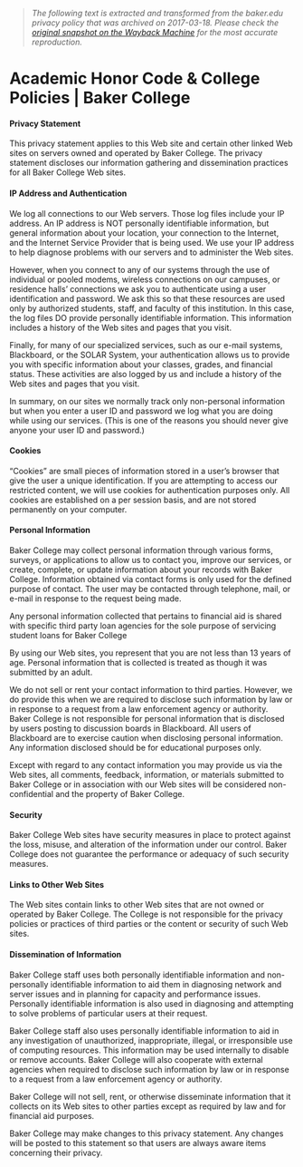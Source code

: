 > *The following text is extracted and transformed from the baker.edu privacy policy that was archived on 2017-03-18. Please check the [original snapshot on the Wayback Machine](https://web.archive.org/web/20170318223938id_/https%3A//www.baker.edu/about/policies-procedures/%23privacystatement) for the most accurate reproduction.*

# Academic Honor Code & College Policies | Baker College

#### Privacy Statement

This privacy statement applies to this Web site and certain other linked Web sites on servers owned and operated by Baker College. The privacy statement discloses our information gathering and dissemination practices for all Baker College Web sites.

#### IP Address and Authentication

We log all connections to our Web servers. Those log files include your IP address. An IP address is NOT personally identifiable information, but general information about your location, your connection to the Internet, and the Internet Service Provider that is being used. We use your IP address to help diagnose problems with our servers and to administer the Web sites.

However, when you connect to any of our systems through the use of individual or pooled modems, wireless connections on our campuses, or residence halls’ connections we ask you to authenticate using a user identification and password. We ask this so that these resources are used only by authorized students, staff, and faculty of this institution. In this case, the log files DO provide personally identifiable information. This information includes a history of the Web sites and pages that you visit.

Finally, for many of our specialized services, such as our e-mail systems, Blackboard, or the SOLAR System, your authentication allows us to provide you with specific information about your classes, grades, and financial status. These activities are also logged by us and include a history of the Web sites and pages that you visit.

In summary, on our sites we normally track only non-personal information but when you enter a user ID and password we log what you are doing while using our services. (This is one of the reasons you should never give anyone your user ID and password.)

#### Cookies

“Cookies” are small pieces of information stored in a user’s browser that give the user a unique identification. If you are attempting to access our restricted content, we will use cookies for authentication purposes only. All cookies are established on a per session basis, and are not stored permanently on your computer.

#### Personal Information

Baker College may collect personal information through various forms, surveys, or applications to allow us to contact you, improve our services, or create, complete, or update information about your records with Baker College. Information obtained via contact forms is only used for the defined purpose of contact. The user may be contacted through telephone, mail, or e-mail in response to the request being made.

Any personal information collected that pertains to financial aid is shared with specific third party loan agencies for the sole purpose of servicing student loans for Baker College

By using our Web sites, you represent that you are not less than 13 years of age. Personal information that is collected is treated as though it was submitted by an adult.

We do not sell or rent your contact information to third parties. However, we do provide this when we are required to disclose such information by law or in response to a request from a law enforcement agency or authority.  
Baker College is not responsible for personal information that is disclosed by users posting to discussion boards in Blackboard. All users of Blackboard are to exercise caution when disclosing personal information. Any information disclosed should be for educational purposes only.

Except with regard to any contact information you may provide us via the Web sites, all comments, feedback, information, or materials submitted to Baker College or in association with our Web sites will be considered non-confidential and the property of Baker College.

#### Security

Baker College Web sites have security measures in place to protect against the loss, misuse, and alteration of the information under our control. Baker College does not guarantee the performance or adequacy of such security measures.

#### Links to Other Web Sites

The Web sites contain links to other Web sites that are not owned or operated by Baker College. The College is not responsible for the privacy policies or practices of third parties or the content or security of such Web sites.

#### Dissemination of Information

Baker College staff uses both personally identifiable information and non-personally identifiable information to aid them in diagnosing network and server issues and in planning for capacity and performance issues. Personally identifiable information is also used in diagnosing and attempting to solve problems of particular users at their request.

Baker College staff also uses personally identifiable information to aid in any investigation of unauthorized, inappropriate, illegal, or irresponsible use of computing resources. This information may be used internally to disable or remove accounts. Baker College will also cooperate with external agencies when required to disclose such information by law or in response to a request from a law enforcement agency or authority.

Baker College will not sell, rent, or otherwise disseminate information that it collects on its Web sites to other parties except as required by law and for financial aid purposes.

Baker College may make changes to this privacy statement. Any changes will be posted to this statement so that users are always aware items concerning their privacy.
